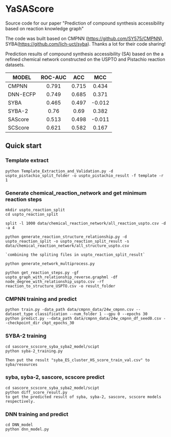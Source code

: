 # YaSAScore
Source code for our  paper "Prediction of compound synthesis accessibility based on reaction knowledge graph"

The code was built based on CMPNN (https://github.com/SY575/CMPNN), SYBA(https://github.com/lich-uct/syba). Thanks a lot for their code sharing!

Prediction results of compound synthesis accessibility (SA) based on the a refined chemical network constructed on the USPTO and Pistachio reaction datasets. 

MODEL | ROC-AUC | ACC | MCC
---  | :---: | :---: | :---:
CMPNN| 0.791 | 0.715 | 0.434
DNN-ECFP|0.749|0.685 | 0.371
SYBA | 0.465 | 0.497 | -0.012
SYBA-2|0.76  | 0.69  | 0.382
SAScore|0.513| 0.498 | -0.011
SCScore|0.621|0.582  | 0.167

## Quick start

### Template extract
    python Template_Extraction_and_Validation.py -d uspto_pistachio_split_folder -o uspto_pistachio_result -f template -r 1


### Generate chemical_reaction_network and get minimum reaction steps
    mkdir uspto_reaction_split
    cd uspto_reaction_split

    split -l 1000 data/chemical_reaction_network/all_reaction_uspto.csv -d -a 4

    python generate_reaction_structure_relationship.py -d uspto_reaction_split -o uspto_reaction_split_result -s data/chemical_reaction_network/all_structure_uspto.csv

    `combining the spliting files in uspto_reaction_split_result`

    python generate_network_multiprocess.py
    
    python get_reaction_steps.py -gf uspto_graph_with_relationship_reverse.graphml -df node_degree_with_relationship_uspto.csv -rf reaction_to_structure_USPTO.csv -o result_folder

### CMPNN training and predict
    python train.py -data_path data/cmpnn_data/24w_cmpnn.csv --dataset_type classification --num_folder 1 --gpu 0 --epochs 30
    python predict.py --data_path data/cmpnn_data/24w_cmpnn_df_seed0.csv --checkpoint_dir ckpt_epochs_30

### SYBA-2 training
    cd sascore_scscore_syba_syba2_model/scipt
    python syba-2_training.py
    
    Then put the result "syba_ES_cluster_HS_score_train_val.csv" to syba/resources

### syba, syba-2, sascore, scscore predict
    cd sascore_scscore_syba_syba2_model/scipt
    python diff_score_result.py
    to get the predicted result of syba, syba-2, sascore, scscore models respectively.
    
### DNN training and predict
    cd DNN_model
    python dnn_model.py
    



   